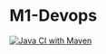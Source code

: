 # M1-Devops
[![Java CI with Maven](https://github.com/comtoist/M1-Devops/actions/workflows/maven.yml/badge.svg)](https://github.com/comtoist/M1-Devops/actions/workflows/maven.yml)
